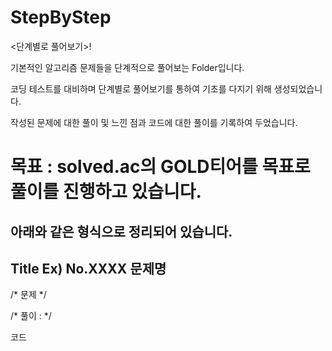 # StepByStep
<단계별로 풀어보기>!

기본적인 알고리즘 문제들을 단계적으로 풀어보는 Folder입니다.

코딩 테스트를 대비하며 단계별로 풀어보기를 통하여 기초를 다지기 위해 생성되었습니다.

작성된 문제에 대한 풀이 및 느낀 점과 코드에 대한 풀이를 기록하여 두었습니다.

# 목표 : solved.ac의 GOLD티어를 목표로 풀이를 진행하고 있습니다.


아래와 같은 형식으로 정리되어 있습니다.
----------------------------------------------------------
Title Ex) No.XXXX 문제명 
----------------------------------------------------------

/*
  문제
*/

/*
  풀이 : 
*/


코드 
